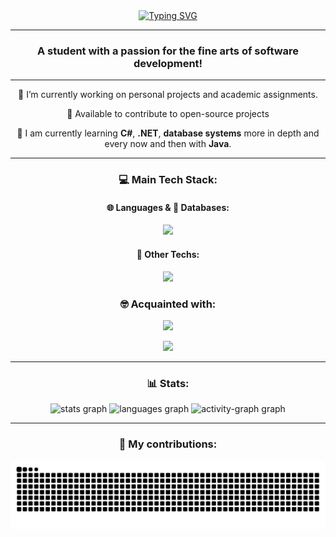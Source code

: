 <div align="center">
  <a href="https://git.io/typing-svg"><img src="https://readme-typing-svg.demolab.com?font=Roboto&weight=700&size=35&duration=3000&pause=500&center=true&vCenter=true&width=475&height=65&lines=Hi+there!%F0%9F%91%8B;I+am+Felipe+Piacenza+%F0%9F%98%81" alt="Typing SVG" /></a>
</div>

<hr>

<h3 align="center">A student with a passion for the fine arts of software development!</h3>

<hr>

<div align="center">
 
🔭 I’m currently working on personal projects and academic assignments.

👯 Available to contribute to open-source projects

🌱 I am currently learning **C#**, **.NET**, **database systems** more in depth and every now and then with **Java**.

 </div>

<hr>

<h3 align="center">💻 Main Tech Stack:</h3>
<h4 align="center">🌐 Languages & 💾 Databases:</h4>
<p align="center">
    <img src="https://skillicons.dev/icons?i=cs,dotnet" />
</p>

<h4 align="center">🔧 Other Techs:</h4>
<p align="center">
    <img src="https://skillicons.dev/icons?i=docker,bash,linux,notion" />
</p>

<h3 align="center">🤓 Acquainted with:</h3>
  <div>
    <p align="center">
      <img src="https://skillicons.dev/icons?i=java,js,html,css" />
    </p>
  </div>
  <div>
    <p align="center">
      <img src="https://skillicons.dev/icons?i=mongodb,mysql" />
    </p>
  </div>

<hr>

<h3 align="center">📊 Stats:</h3>
<div align="center">
  <img src="https://github-readme-stats.vercel.app/api?username=felipiacenza&hide_title=true&hide_rank=true&show_icons=true&include_all_commits=true&count_private=true&disable_animations=false&theme=github_dark&locale=en&hide_border=true&order=1" height="150" alt="stats graph"  />
  <img src="https://github-readme-stats.vercel.app/api/top-langs?username=felipiacenza&locale=en&hide_title=true&layout=compact&card_width=320&langs_count=10&theme=github_dark&hide_border=true&order=2" height="150" alt="languages graph"  />
  <img src="https://github-readme-activity-graph.vercel.app/graph?username=felipiacenza&radius=16&theme=github-dark&area=true&order=5&hide_border=true&hide_title=false" height="300" alt="activity-graph graph"  />
</div>

<hr>

<h3 align="center">🐍 My contributions:</h3>
<div align="center">
  <img src="https://raw.githubusercontent.com/felipiacenza/felipiacenza/output/snake.svg" alt="Snake animation" />
</div>
